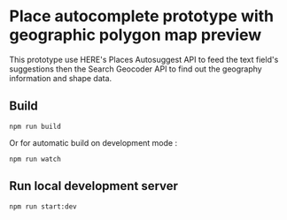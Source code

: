 # Place autocomplete prototype with geographic polygon map preview

This prototype use HERE's Places Autosuggest API to feed the text field's suggestions then the Search Geocoder API to find out the geography information and shape data.

## Build

```shell
npm run build
```

Or for automatic build on development mode :

```shell
npm run watch
```

## Run local development server

```shell
npm run start:dev
```

